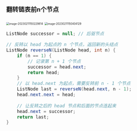 ### 翻转链表前n个节点

<img src="https://cdn.jsdelivr.net/gh/iamk123/typora@main/uPic/2023/09/17/19481316949512931694951293727xXsIzu-233044169375504416937550445384CZ7tG-image-20230211150229814.png" alt="image-20230211150229814" style="zoom:50%;" />

<img src="https://cdn.jsdelivr.net/gh/iamk123/typora@main/uPic/2023/09/17/19481416949512941694951294043KkN7fL-19475416949512741694951274620nD4JWH-image-20230211150404129.png" alt="image-20230211150404129" style="zoom:50%;" />

```java
ListNode successor = null; // 后驱节点

// 反转以 head 为起点的 n 个节点，返回新的头结点
ListNode reverseN(ListNode head, int n) {
    if (n == 1) {
        // 记录第 n + 1 个节点
        successor = head.next;
        return head;
    }
    // 以 head.next 为起点，需要反转前 n - 1 个节点
    ListNode last = reverseN(head.next, n - 1);
    head.next.next = head;
  
    // 让反转之后的 head 节点和后面的节点连起来
    head.next = successor;
    return last;
}
```

